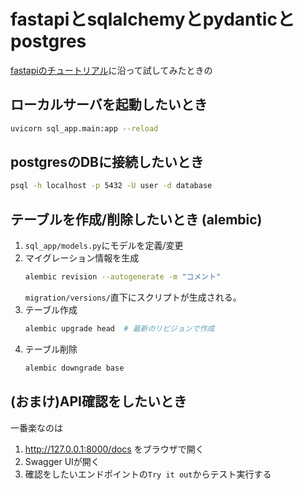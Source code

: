# fastapiとsqlalchemyとpydanticとpostgres

[fastapiのチュートリアル](https://fastapi.tiangolo.com/ja/tutorial/sql-databases/)に沿って試してみたときの

## ローカルサーバを起動したいとき

```bash
uvicorn sql_app.main:app --reload
```

## postgresのDBに接続したいとき

```bash
psql -h localhost -p 5432 -U user -d database
```

## テーブルを作成/削除したいとき (alembic)

1. `sql_app/models.py`にモデルを定義/変更
2. マイグレーション情報を生成
    ```bash
    alembic revision --autogenerate -m "コメント"
    ```
    `migration/versions/`直下にスクリプトが生成される。
3. テーブル作成
    ```bash
    alembic upgrade head  # 最新のリビジョンで作成
    ```
4. テーブル削除
    ```bash
    alembic downgrade base
    ```
## (おまけ)API確認をしたいとき
一番楽なのは
1.  http://127.0.0.1:8000/docs をブラウザで開く
2.  Swagger UIが開く
3.  確認をしたいエンドポイントの`Try it out`からテスト実行する
